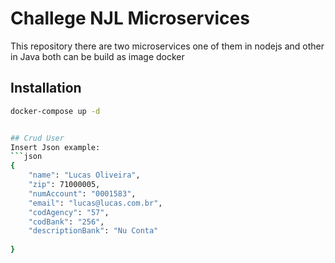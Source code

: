 # Challege NJL Microservices
This repository there are two microservices one of them in nodejs and other in Java both can be build as image docker

## Installation
```bash
docker-compose up -d


## Crud User
Insert Json example:
```json
{
	"name": "Lucas Oliveira",
	"zip": 71000005,
	"numAccount": "0001583",
	"email": "lucas@lucas.com.br",
	"codAgency": "57",
	"codBank": "256",
	"descriptionBank": "Nu Conta"
	
}
